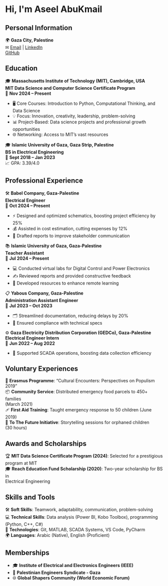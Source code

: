 <!-- 
I encountered an error because some
lines exceeded the 80-character limit. 
To resolve this, I added a rule
to bypass this restriction.
-->
<!-- markdownlint-disable-next-line MD013 -->

<!--
Trailing Spaces (MD009): Extra spaces at the end of lines.
-->
# Hi, I'm Aseel AbuKmail

## Personal Information

🌍 **Gaza City, Palestine**  
✉ [Email](mailto:aseelabukmail@gmail.com) | [LinkedIn](https://www.linkedin.com/in/aseelabukmail/)  
[GitHub](https://github.com/Aseel-AbuKmail)

## Education

🎓 **Massachusetts Institute of Technology (MIT), Cambridge, USA**  
**MIT Data Science and Computer Science Certificate Program**  
📅 **Nov 2024 – Present**  

- 🖥️ Core Courses: Introduction to Python, Computational Thinking, and Data Science  
- 💡 Focus: Innovation, creativity, leadership, problem-solving  
- 📊 Project-Based: Data science projects and professional growth opportunities  
- 🌐 Networking: Access to MIT’s vast resources

🎓 **Islamic University of Gaza, Gaza Strip, Palestine**  
**BS in Electrical Engineering**  
📅 **Sept 2018 – Jan 2023**  
📈 GPA: 3.39/4.0

## Professional Experience

🛠️ **Babel Company, Gaza-Palestine**  
**Electrical Engineer**  
📅 **Oct 2024 – Present**  

- ⚡ Designed and optimized schematics, boosting project efficiency by 25%  
- 💰 Assisted in cost estimation, cutting expenses by 12%  
- 📑 Drafted reports to improve stakeholder communication

📚 **Islamic University of Gaza, Gaza-Palestine**  
**Teacher Assistant**  
📅 **Jul 2024 – Present**  

- 💻 Conducted virtual labs for Digital Control and Power Electronics  
- ✍️ Reviewed reports and provided constructive feedback  
- 📂 Developed resources to enhance remote learning

📋 **Yabous Company, Gaza-Palestine**  
**Administration Assistant Engineer**  
📅 **Jul 2023 – Oct 2023**  

- 🗂️ Streamlined documentation, reducing delays by 20%  
- 📏 Ensured compliance with technical specs

⚙️ **Gaza Electricity Distribution Corporation (GEDCo), Gaza-Palestine**  
**Electrical Engineer Intern**  
📅 **Jun 2022 – Aug 2022**  

- 🔧 Supported SCADA operations, boosting data collection efficiency

## Voluntary Experiences

🤝 **Erasmus Programme**: “Cultural Encounters: Perspectives on Populism 2019”  
📦 **Community Service**: Distributed emergency food parcels to 450+ families  
(March 2021)  
🩹 **First Aid Training**: Taught emergency response to 50 children (June 2019)  
📖 **To The Future Initiative**: Storytelling sessions for orphaned children  
(30 hours)

## Awards and Scholarships

🏆 **MIT Data Science Certificate Program (2024)**: Selected for a prestigious  
program at MIT  
🎓 **Reach Education Fund Scholarship (2020)**: Two-year scholarship for BS in  
Electrical Engineering

## Skills and Tools

🛠️ **Soft Skills**: Teamwork, adaptability, communication, problem-solving  
💻 **Technical Skills**: Data analysis (Power BI, Kobo Toolbox), programming  
(Python, C++, C#)  
🔧 **Technologies**: Git, MATLAB, SCADA Systems, VS Code, PyCharm  
🌍 **Languages**: Arabic (Native), English (Proficient)

## Memberships

- 🎓 **Institute of Electrical and Electronics Engineers (IEEE)**  
- 🏢 **Palestinian Engineers Syndicate - Gaza**  
- 🌐 **Global Shapers Community (World Economic Forum)**
